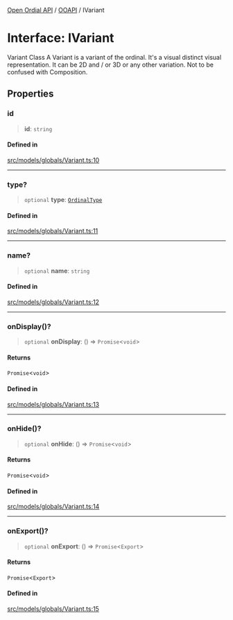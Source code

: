 [Open Ordial API](../../README.md) / [OOAPI](../README.md) / IVariant

# Interface: IVariant

Variant Class
A Variant is a variant of the ordinal. It's a visual distinct visual representation.
It can be 2D and / or 3D or any other variation. Not to be confused with Composition.

## Properties

### id

> **id**: `string`

#### Defined in

[src/models/globals/Variant.ts:10](https://github.com/open-ordinal/open-ordinal-api/blob/e5d3b68402ab6ae1542219b48b6d5e3ee2104984/src/models/globals/Variant.ts#L10)

***

### type?

> `optional` **type**: [`OrdinalType`](../enumerations/OrdinalType.md)

#### Defined in

[src/models/globals/Variant.ts:11](https://github.com/open-ordinal/open-ordinal-api/blob/e5d3b68402ab6ae1542219b48b6d5e3ee2104984/src/models/globals/Variant.ts#L11)

***

### name?

> `optional` **name**: `string`

#### Defined in

[src/models/globals/Variant.ts:12](https://github.com/open-ordinal/open-ordinal-api/blob/e5d3b68402ab6ae1542219b48b6d5e3ee2104984/src/models/globals/Variant.ts#L12)

***

### onDisplay()?

> `optional` **onDisplay**: () => `Promise`\<`void`\>

#### Returns

`Promise`\<`void`\>

#### Defined in

[src/models/globals/Variant.ts:13](https://github.com/open-ordinal/open-ordinal-api/blob/e5d3b68402ab6ae1542219b48b6d5e3ee2104984/src/models/globals/Variant.ts#L13)

***

### onHide()?

> `optional` **onHide**: () => `Promise`\<`void`\>

#### Returns

`Promise`\<`void`\>

#### Defined in

[src/models/globals/Variant.ts:14](https://github.com/open-ordinal/open-ordinal-api/blob/e5d3b68402ab6ae1542219b48b6d5e3ee2104984/src/models/globals/Variant.ts#L14)

***

### onExport()?

> `optional` **onExport**: () => `Promise`\<`Export`\>

#### Returns

`Promise`\<`Export`\>

#### Defined in

[src/models/globals/Variant.ts:15](https://github.com/open-ordinal/open-ordinal-api/blob/e5d3b68402ab6ae1542219b48b6d5e3ee2104984/src/models/globals/Variant.ts#L15)
